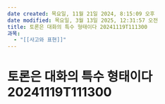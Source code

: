 ```yaml
---
date created: 목요일, 11월 21일 2024, 8:15:09 오후
date modified: 목요일, 3월 13일 2025, 12:31:57 오전
title: 토론은 대화의 특수 형태이다 20241119T111300
과목:
  - "[[사고와 표현]]"
---
```


# 토론은 대화의 특수 형태이다 20241119T111300
